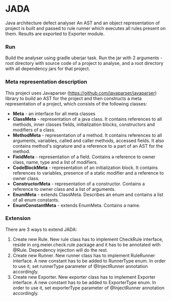# JADA
Java architecture defect analyser
An AST and an object representation of project is built and passed to rule runner which executes 
all rules present on them. Results are exported to Exporter module.

### Run
Build the analyser using gradle uberjar task.
Run the jar with 2 arguments - root directory with source code of a project to
analyse, and a root directory with all dependency jars for that project.

### Meta representation description
This project uses Javaparser (https://github.com/javaparser/javaparser) library to build an AST 
for the project and then constructs a meta representation of a project, which consists of the following
classes:
+ **Meta** - an interface for all meta classes
+ **ClassMeta** - representation of a java class. It contains references to all methods, inner classes 
fields, initialization blocks, constructors and modifiers of a class.
+ **MethodMeta** - representation of a method. It contains references to all arguments, variables,
called and caller methods, accessed fields. It also contains method's signature and a reference to 
a part of an AST for the method.
+ **FieldMeta** - representation of a field. Contains a reference to owner class, name, type and a list of modifiers.
+ **CodeBlockMeta** - representation of an initialization block. It contains references to variables, 
presence of a static modifier and a reference to owner class.
+ **ConstructorMeta** - representation of a constructor. Contains a reference to owner class and a
list of arguments.
+ **EnumMeta** - extends ClassMeta. Describes an enum and contains a list of all enum constants.
+ **EnumConstantMeta** - extends EnumMeta. Contains a name.

### Extension
There are 3 ways to extend JADA:
1. Create new Rule. New rule class has to implement CheckRule interface, reside in org.meier.check.rule 
package and it has to be annotated with @Rule. Dependency injection will do the rest.
2. Create new Runner. New runner class has to implement RuleRunner interface. A new constant has to be added to 
RunnerType enum. In order to use it, set runnerType parameter of @InjectRunner annotation accordingly.
3. Create new Exporter. New exporter class has to implement Exporter interface. A new constant has to be added to
ExporterType enum. In order to use it, set exporterType parameter of @InjectRunner annotation accordingly.

 
